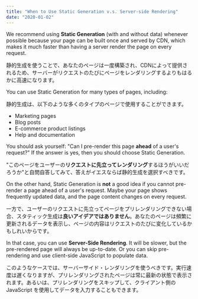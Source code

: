 ```yaml
---
title: "When to Use Static Generation v.s. Server-side Rendering"
date: "2020-01-02"
---
```


We recommend using **Static Generation** (with and without data) whenever possible because your page can be built once and served by CDN, which makes it much faster than having a server render the page on every request.

静的生成を使うことで、あなたのページは一度構築され、CDNによって提供されるため、サーバーがリクエストのたびにページをレンダリングするよりもはるかに高速になります。

You can use Static Generation for many types of pages, including:

静的生成は、以下のような多くのタイプのページで使用することができます。

- Marketing pages
- Blog posts
- E-commerce product listings
- Help and documentation

You should ask yourself: "Can I pre-render this page **ahead** of a user's request?" If the answer is yes, then you should choose Static Generation.

"このページをユーザーの**リクエストに先立ってレンダリング**するほうがいいだろうか"と自問自答してみて、答えがイエスならば静的生成を選択すべきです。

On the other hand, Static Generation is **not** a good idea if you cannot pre-render a page ahead of a user's request. Maybe your page shows frequently updated data, and the page content changes on every request.

一方で、ユーザーのリクエストに先立ってページをプリレンダリングできない場合、スタティック生成は**良いアイデアではありません**。あなたのページは頻繁に更新されるデータを表示し、ページの内容はリクエストのたびに変化しているかもしれいからです。

In that case, you can use **Server-Side Rendering**. It will be slower, but the pre-rendered page will always be up-to-date. Or you can skip pre-rendering and use client-side JavaScript to populate data.

このようなケースでは、サーバーサイド・レンダリングを使うべきです。実行速度は遅くなりますが、プリレンダリングされたページは常に最新の状態で表示されます。あるいは、プリレンダリングをスキップして、クライアント側の JavaScript を使用してデータを入力することもできます。